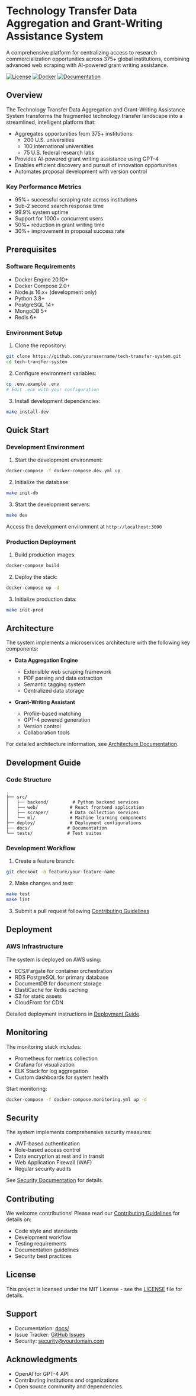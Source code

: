 # Technology Transfer Data Aggregation and Grant-Writing Assistance System

A comprehensive platform for centralizing access to research commercialization opportunities across 375+ global institutions, combining advanced web scraping with AI-powered grant writing assistance.

[![License](https://img.shields.io/badge/License-MIT-blue.svg)](LICENSE)
[![Docker](https://img.shields.io/badge/Docker-Ready-brightgreen.svg)](docker-compose.yml)
[![Documentation](https://img.shields.io/badge/Documentation-Comprehensive-green.svg)](docs/)

## Overview

The Technology Transfer Data Aggregation and Grant-Writing Assistance System transforms the fragmented technology transfer landscape into a streamlined, intelligent platform that:

- Aggregates opportunities from 375+ institutions:
  - 200 U.S. universities
  - 100 international universities
  - 75 U.S. federal research labs
- Provides AI-powered grant writing assistance using GPT-4
- Enables efficient discovery and pursuit of innovation opportunities
- Automates proposal development with version control

### Key Performance Metrics

- 95%+ successful scraping rate across institutions
- Sub-2 second search response time
- 99.9% system uptime
- Support for 1000+ concurrent users
- 50%+ reduction in grant writing time
- 30%+ improvement in proposal success rate

## Prerequisites

### Software Requirements

- Docker Engine 20.10+
- Docker Compose 2.0+
- Node.js 16.x+ (development only)
- Python 3.8+
- PostgreSQL 14+
- MongoDB 5+
- Redis 6+

### Environment Setup

1. Clone the repository:
```bash
git clone https://github.com/yourusername/tech-transfer-system.git
cd tech-transfer-system
```

2. Configure environment variables:
```bash
cp .env.example .env
# Edit .env with your configuration
```

3. Install development dependencies:
```bash
make install-dev
```

## Quick Start

### Development Environment

1. Start the development environment:
```bash
docker-compose -f docker-compose.dev.yml up
```

2. Initialize the database:
```bash
make init-db
```

3. Start the development servers:
```bash
make dev
```

Access the development environment at `http://localhost:3000`

### Production Deployment

1. Build production images:
```bash
docker-compose build
```

2. Deploy the stack:
```bash
docker-compose up -d
```

3. Initialize production data:
```bash
make init-prod
```

## Architecture

The system implements a microservices architecture with the following key components:

- **Data Aggregation Engine**
  - Extensible web scraping framework
  - PDF parsing and data extraction
  - Semantic tagging system
  - Centralized data storage

- **Grant-Writing Assistant**
  - Profile-based matching
  - GPT-4 powered generation
  - Version control
  - Collaboration tools

For detailed architecture information, see [Architecture Documentation](docs/architecture.md).

## Development Guide

### Code Structure

```
.
├── src/
│   ├── backend/         # Python backend services
│   ├── web/            # React frontend application
│   ├── scraper/        # Data collection services
│   └── ml/             # Machine learning components
├── deploy/             # Deployment configurations
├── docs/              # Documentation
└── tests/             # Test suites
```

### Development Workflow

1. Create a feature branch:
```bash
git checkout -b feature/your-feature-name
```

2. Make changes and test:
```bash
make test
make lint
```

3. Submit a pull request following [Contributing Guidelines](CONTRIBUTING.md)

## Deployment

### AWS Infrastructure

The system is deployed on AWS using:
- ECS/Fargate for container orchestration
- RDS PostgreSQL for primary database
- DocumentDB for document storage
- ElastiCache for Redis caching
- S3 for static assets
- CloudFront for CDN

Detailed deployment instructions in [Deployment Guide](docs/deployment.md).

## Monitoring

The monitoring stack includes:
- Prometheus for metrics collection
- Grafana for visualization
- ELK Stack for log aggregation
- Custom dashboards for system health

Start monitoring:
```bash
docker-compose -f docker-compose.monitoring.yml up -d
```

## Security

The system implements comprehensive security measures:
- JWT-based authentication
- Role-based access control
- Data encryption at rest and in transit
- Web Application Firewall (WAF)
- Regular security audits

See [Security Documentation](docs/security.md) for details.

## Contributing

We welcome contributions! Please read our [Contributing Guidelines](CONTRIBUTING.md) for details on:
- Code style and standards
- Development workflow
- Testing requirements
- Documentation guidelines
- Security best practices

## License

This project is licensed under the MIT License - see the [LICENSE](LICENSE) file for details.

## Support

- Documentation: [docs/](docs/)
- Issue Tracker: [GitHub Issues](https://github.com/yourusername/tech-transfer-system/issues)
- Security: [security@yourdomain.com](mailto:security@yourdomain.com)

## Acknowledgments

- OpenAI for GPT-4 API
- Contributing institutions and organizations
- Open source community and dependencies